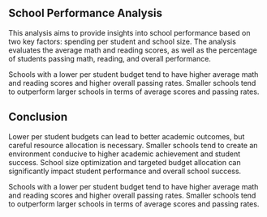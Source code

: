 ## School Performance Analysis

This analysis aims to provide insights into school performance based on two key factors: spending per student and school size. The analysis evaluates the average math and reading scores, as well as the percentage of students passing math, reading, and overall performance.

Schools with a lower per student budget tend to have higher average math and reading scores and higher overall passing rates.
Smaller schools tend to outperform larger schools in terms of average scores and passing rates.

## Conclusion

Lower per student budgets can lead to better academic outcomes, but careful resource allocation is necessary.
Smaller schools tend to create an environment conducive to higher academic achievement and student success.
School size optimization and targeted budget allocation can significantly impact student performance and overall school success.

Schools with a lower per student budget tend to have higher average math and reading scores and higher overall passing rates.
Smaller schools tend to outperform larger schools in terms of average scores and passing rates.